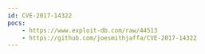 ```yaml
---
id: CVE-2017-14322
pocs: 
    - https://www.exploit-db.com/raw/44513
    - https://github.com/joesmithjaffa/CVE-2017-14322
---
```


